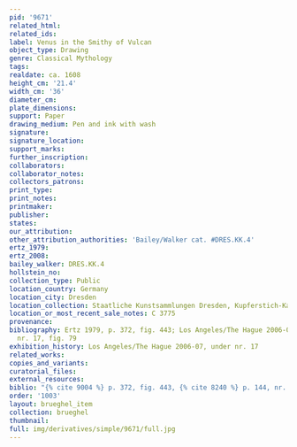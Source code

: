 ```yaml
---
pid: '9671'
related_html: 
related_ids: 
label: Venus in the Smithy of Vulcan
object_type: Drawing
genre: Classical Mythology
tags: 
realdate: ca. 1608
height_cm: '21.4'
width_cm: '36'
diameter_cm: 
plate_dimensions: 
support: Paper
drawing_medium: Pen and ink with wash
signature: 
signature_location: 
support_marks: 
further_inscription: 
collaborators: 
collaborator_notes: 
collectors_patrons: 
print_type: 
print_notes: 
printmaker: 
publisher: 
states: 
our_attribution: 
other_attribution_authorities: 'Bailey/Walker cat. #DRES.KK.4'
ertz_1979: 
ertz_2008: 
bailey_walker: DRES.KK.4
hollstein_no: 
collection_type: Public
location_country: Germany
location_city: Dresden
location_collection: Staatliche Kunstsammlungen Dresden, Kupferstich-Kabinett
location_or_most_recent_sale_notes: C 3775
provenance: 
bibliography: Ertz 1979, p. 372, fig. 443; Los Angeles/The Hague 2006-07, p. 144,
  nr. 17, fig. 79
exhibition_history: Los Angeles/The Hague 2006-07, under nr. 17
related_works: 
copies_and_variants: 
curatorial_files: 
external_resources: 
biblio: "{% cite 9004 %} p. 372, fig. 443, {% cite 8240 %} p. 144, nr. 17, fig. 79"
order: '1003'
layout: brueghel_item
collection: brueghel
thumbnail: 
full: img/derivatives/simple/9671/full.jpg
---
```

